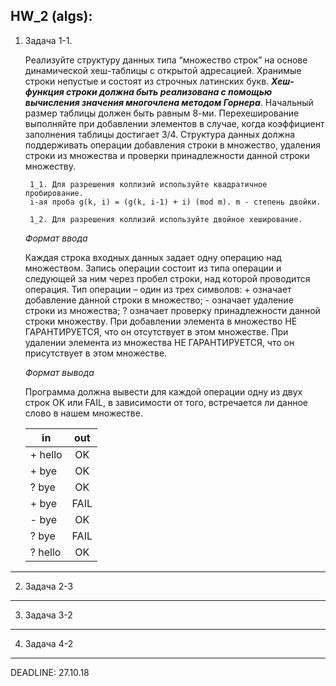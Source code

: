 **HW_2 (algs):**
---
1. Задача 1-1.

    Реализуйте структуру данных типа “множество строк” на основе динамической хеш-таблицы с открытой адресацией. Хранимые строки непустые и состоят из строчных латинских букв. **_Хеш-функция строки должна быть реализована с помощью вычисления значения многочлена методом Горнера_**. Начальный размер таблицы должен быть равным 8-ми. Перехеширование выполняйте при добавлении элементов в случае, когда коэффициент заполнения таблицы достигает 3/4. Структура данных должна поддерживать операции добавления строки в множество, удаления строки из множества и проверки принадлежности данной строки множеству. 
    
        1_1. Для разрешения коллизий используйте квадратичное пробирование. 
        i-ая проба g(k, i) = (g(k, i-1) + i) (mod m). m - степень двойки. 
        
        1_2. Для разрешения коллизий используйте двойное хеширование.
    
    _Формат ввода_
    
    Каждая строка входных данных задает одну операцию над множеством. Запись операции состоит из типа операции и следующей за ним через пробел строки, над которой проводится операция. Тип операции – один из трех символов: + означает добавление данной строки в множество; - означает удаление строки из множества; ? означает проверку принадлежности данной строки множеству. При добавлении элемента в множество НЕ ГАРАНТИРУЕТСЯ, что он отсутствует в этом множестве. При удалении элемента из множества НЕ ГАРАНТИРУЕТСЯ, что он присутствует в этом множестве.
    
    _Формат вывода_
    
    Программа должна вывести для каждой операции одну из двух строк OK или FAIL, в зависимости от того, встречается ли данное слово в нашем множестве.

    |__in__|__out__|
    |---|:----:|
    |+ hello|OK|
    |+ bye|OK|
    |? bye|OK|
    |+ bye|FAIL|
    |- bye|OK|
    |? bye|FAIL|
    |? hello|OK|
---
2. Задача 2-3
---
3. Задача 3-2
---
4. Задача 4-2
---
DEADLINE: 27.10.18
